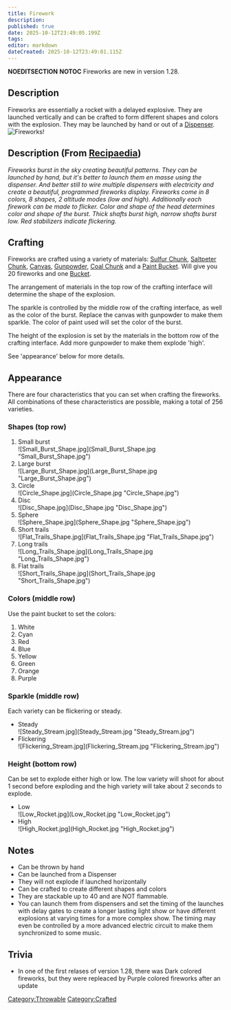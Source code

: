 ```yaml
---
title: Firework
description: 
published: true
date: 2025-10-12T23:49:05.199Z
tags: 
editor: markdown
dateCreated: 2025-10-12T23:49:01.115Z
---
```


__NOEDITSECTION__ __NOTOC__ Fireworks are new in version 1.28.

## Description

Fireworks are essentially a rocket with a delayed explosive. They are
launched vertically and can be crafted to form different shapes and
colors with the explosion. They may be launched by hand or out of a
[Dispenser](Recipaedia/Items/Dispenser.md "wikilink").![Fireworks\!](Fireworks!
"Fireworks!")

## Description (From [Recipaedia](Recipaedia "wikilink"))

*Fireworks burst in the sky creating beautiful patterns. They can be
launched by hand, but it's better to launch them en masse using the
dispenser. And better still to wire multiple dispensers with electricity
and create a beautiful, programmed fireworks display. Fireworks come in
8 colors, 8 shapes, 2 altitude modes (low and high). Additionally each
firework can be made to flicker. Color and shape of the head determines
color and shape of the burst. Thick shafts burst high, narrow shafts
burst low. Red stabilizers indicate flickering.*

## Crafting

Fireworks are crafted using a variety of materials: [Sulfur
Chunk](Recipaedia/Minerals/Sulfur_Chunk.md "wikilink"), [Saltpeter
Chunk](Recipaedia/Minerals/Saltpeter_Chunk.md "wikilink"), [Canvas](Recipaedia/Items/Canvas.md "wikilink"),
[Gunpowder](Recipaedia/Items/Gunpowder.md "wikilink"), [Coal Chunk](Recipaedia/Minerals/Coal_Chunk.md "wikilink")
and a [Paint Bucket](Recipaedia/Tools/Paint_Bucket.md "wikilink"). Will give you 20
fireworks and one [Bucket](Recipaedia/Tools/Bucket.md "wikilink").

The arrangement of materials in the top row of the crafting interface
will determine the shape of the explosion.

The sparkle is controlled by the middle row of the crafting interface,
as well as the color of the burst. Replace the canvas with gunpowder to
make them sparkle. The color of paint used will set the color of the
burst.

The height of the explosion is set by the materials in the bottom row of
the crafting interface. Add more gunpowder to make them explode 'high'.

See 'appearance' below for more details.

## Appearance

There are four characteristics that you can set when crafting the
fireworks. All combinations of these characteristics are possible,
making a total of 256 varieties.

### Shapes (top row)

1.  Small burst
    <div style="overflow: hidden">
    ![Small_Burst_Shape.jpg](Small_Burst_Shape.jpg
    "Small_Burst_Shape.jpg")
    </div>
2.  Large burst
    <div style="overflow: hidden">
    ![Large_Burst_Shape.jpg](Large_Burst_Shape.jpg
    "Large_Burst_Shape.jpg")
    </div>
3.  Circle
    <div style="overflow: hidden">
    ![Circle_Shape.jpg](Circle_Shape.jpg "Circle_Shape.jpg")
    </div>
4.  Disc
    <div style="overflow: hidden">
    ![Disc_Shape.jpg](Disc_Shape.jpg "Disc_Shape.jpg")
    </div>
5.  Sphere
    <div style="overflow: hidden">
    ![Sphere_Shape.jpg](Sphere_Shape.jpg "Sphere_Shape.jpg")
    </div>
6.  Short trails
    <div style="overflow: hidden">
    ![Flat_Trails_Shape.jpg](Flat_Trails_Shape.jpg
    "Flat_Trails_Shape.jpg")
    </div>
7.  Long trails
    <div style="overflow: hidden">
    ![Long_Trails_Shape.jpg](Long_Trails_Shape.jpg
    "Long_Trails_Shape.jpg")
    </div>
8.  Flat trails
    <div style="overflow: hidden">
    ![Short_Trails_Shape.jpg](Short_Trails_Shape.jpg
    "Short_Trails_Shape.jpg")
    </div>

### Colors (middle row)

Use the paint bucket to set the colors:

1.  White
2.  Cyan
3.  Red
4.  Blue
5.  Yellow
6.  Green
7.  Orange
8.  Purple

### Sparkle (middle row)

Each variety can be flickering or steady.

  - Steady
    <div style="overflow: hidden">
    ![Steady_Stream.jpg](Steady_Stream.jpg "Steady_Stream.jpg")
    </div>
  - Flickering
    <div style="overflow: hidden">
    ![Flickering_Stream.jpg](Flickering_Stream.jpg
    "Flickering_Stream.jpg")
    </div>

### Height (bottom row)

Can be set to explode either high or low. The low variety will shoot for
about 1 second before exploding and the high variety will take about 2
seconds to explode.

  - Low
    <div style="overflow: hidden">
    ![Low_Rocket.jpg](Low_Rocket.jpg "Low_Rocket.jpg")
    </div>
  - High
    <div style="overflow: hidden">
    ![High_Rocket.jpg](High_Rocket.jpg "High_Rocket.jpg")
    </div>

## Notes

  - Can be thrown by hand
  - Can be launched from a Dispenser
  - They will not explode if launched horizontally
  - Can be crafted to create different shapes and colors
  - They are stackable up to 40 and are NOT flammable.
  - You can launch them from dispensers and set the timing of the
    launches with delay gates to create a longer lasting light show or
    have different explosions at varying times for a more complex show.
    The timing may even be controlled by a more advanced electric
    circuit to make them synchronized to some music.

## Trivia

  - In one of the first relases of version 1.28, there was Dark colored
    fireworks, but they were repleaced by Purple colored fireworks after
    an update

[Category:Throwable](Category:Throwable "wikilink")
[Category:Crafted](Category:Crafted "wikilink")